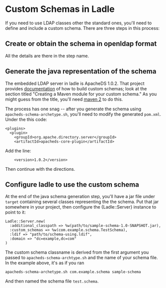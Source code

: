Custom Schemas in Ladle
=======================

If you need to use LDAP classes other the standard ones, you'll need
to define and include a custom schema.  There are three steps in this
process:

Create or obtain the schema in openldap format
----------------------------------------------

All the details are there in the step name.

Generate the java representation of the schema
----------------------------------------------

The embedded LDAP server in ladle is ApacheDS 1.0.2.  That project
provides [documentation][ds-custom] of how to build custom schemas;
look at the section titled "Creating a Maven module for your custom
schema."  As you might guess from the title, you'll need [maven
2][mvn] to do this.

The process has one snag -- after you generate the schema using
`apacheds-schema-archetype.sh`, you'll need to modify the generated
`pom.xml`.  Under the this code:

    <plugins>
      <plugin>
        <groupId>org.apache.directory.server</groupId>
        <artifactId>apacheds-core-plugin</artifactId>

Add the line:

        <version>1.0.2</version>

Then continue with the directions.

[ds-custom]: https://cwiki.apache.org/confluence/display/DIRxSRVx10/Custom+Schema
[mvn]: http://maven.apache.org/

Configure ladle to use the custom schema
----------------------------------------

At the end of the java schema generation step, you'll have a jar file
under `target` containing several classes representing the the schema.
Put that jar somewhere in your project, then configure the
{Ladle::Server} instance to point to it:

    Ladle::Server.new(
      :additional_classpath => %w(path/to/sample-schema-1.0-SNAPSHOT.jar),
      :custom_schemas => %w(com.example.schema.TestSchema),
      :ldif => "path/to/schema-using.ldif",
      :domain => "dc=example,dc=com"
    )

The custom schema classname is derived from the first argument you
passed to `apacheds-schema-archtype.sh` and the name of your schema
file.  In the example above, it's as if you ran

    apacheds-schema-archetype.sh com.example.schema sample-schema

And then named the schema file `test.schema`.
